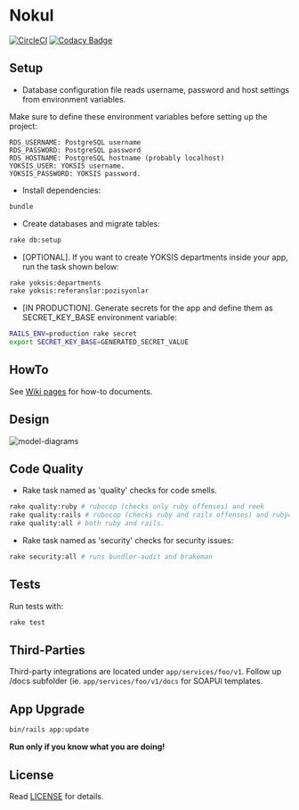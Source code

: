 # Nokul

[![CircleCI](https://circleci.com/gh/omu/nokul/tree/master.svg?style=svg&circle-token=a25e63abc0e1e6c074750d9b2ce5396e3e279d82)](https://circleci.com/gh/omu/nokul/tree/master) [![Codacy Badge](https://api.codacy.com/project/badge/Grade/6578e7454b81431aa0e0fe74e9cce9c9)](https://www.codacy.com?utm_source=github.com&amp;utm_medium=referral&amp;utm_content=omu/nokul&amp;utm_campaign=Badge_Grade)

## Setup

- Database configuration file reads username, password and host settings from environment variables.

Make sure to define these environment variables before setting up the project:

```
RDS_USERNAME: PostgreSQL username
RDS_PASSWORD: PostgreSQL password
RDS_HOSTNAME: PostgreSQL hostname (probably localhost)
YOKSIS_USER: YOKSIS username.
YOKSIS_PASSWORD: YOKSIS password.
```

- Install dependencies:

```bash
bundle
```

- Create databases and migrate tables:

```bash
rake db:setup
```

- [OPTIONAL]. If you want to create YOKSIS departments inside your app, run the task shown below:

```bash
rake yoksis:departments
rake yoksis:referanslar:pozisyonlar
```

- [IN PRODUCTION]. Generate secrets for the app and define them as SECRET_KEY_BASE environment variable:

```bash
RAILS_ENV=production rake secret
export SECRET_KEY_BASE=GENERATED_SECRET_VALUE
```

## HowTo

See [Wiki pages](https://github.com/omu/nokul-bati/wiki) for how-to documents.

## Design

![model-diagrams](http://i65.tinypic.com/23u370m.png)

## Code Quality

- Rake task named as 'quality' checks for code smells.

```bash
rake quality:ruby # rubocop (checks only ruby offenses) and reek
rake quality:rails # rubocop (checks ruby and rails offenses) and rubycritic
rake quality:all # both ruby and rails.
```

- Rake task named as 'security' checks for security issues:

```bash
rake security:all # runs bundler-audit and brakeman
```

## Tests

Run tests with:

```bash
rake test
```

## Third-Parties

Third-party integrations are located under `app/services/foo/v1`. Follow up /docs subfolder (ie. `app/services/foo/v1/docs` for SOAPUI templates.

## App Upgrade


```bash
bin/rails app:update
```

**Run only if you know what you are doing!**

## License

Read [LICENSE](LICENSE.md) for details.
